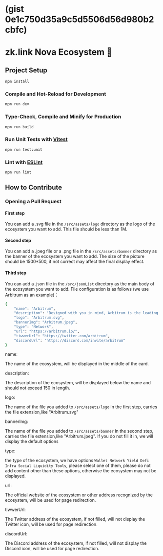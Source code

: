 # (gist 0e1c750d35a9c5d5506d56d980b2cbfc)

# zk.link Nova Ecosystem 🚀



## Project Setup

```sh
npm install
```

### Compile and Hot-Reload for Development

```sh
npm run dev
```

### Type-Check, Compile and Minify for Production

```sh
npm run build
```

### Run Unit Tests with [Vitest](https://vitest.dev/)

```sh
npm run test:unit
```

### Lint with [ESLint](https://eslint.org/)

```sh
npm run lint
```

## How to Contribute

### Opening a Pull Request

#### First step

You can add a .svg file in the `/src/assets/logo`  directory as the logo of the ecosystem you want to add. This file should be less than 1M.

#### Second step

You can add a .jpeg file or a .png file in the `/src/assets/banner`  directory as the banner of the ecosystem you want to add. The size of the picture should be 1500*500, if not correct may affect the final display effect.

#### Third step

You can add a .json file in the `/src/jsonList`  directory as the main body of the ecosystem you want to add. File configuration is as follows (we use Arbitrum as an example)：

```bash
{
    "name": "Arbitrum",
    "description": "Designed with you in mind, Arbitrum is the leading Layer 2 technology that empowers you to explore and build in the largest Layer 1 ecosystem, Ethereum.",
    "logo": "Arbitrum.svg",
    "bannerImg": "Arbitrum.jpeg",
    "type": "Network",
    "url": "https://arbitrum.io/",
    "tiwwerUrl": "https://twitter.com/arbitrum",
    "discordUrl": "https://discord.com/invite/arbitrum"
}
```

name: 

The name of the ecosystem, will be displayed in the middle of the card.

description:

The description of the ecosystem, will be displayed below the name and should not exceed 150 in length.

logo: 

The name of the file you added to `/src/assets/logo` in the first step, carries the file extension,like "Arbitrum.svg"

bannerImg:

The name of the file you added to `/src/assets/banner` in the second step, carries the file extension,like "Arbitrum.jpeg". If you do not fill it in, we will display the default options

type:

the type of the ecosystem, we have options `Wallet Network Yield Defi Infra Social Liquidity Tools`, please select one of them, please do not add content other than these options, otherwise the ecosystem may not be displayed.

url:

The official website of the ecosystem or other address recognized by the ecosystem, will be used for page redirection.

tiwwerUrl:

The Twitter address of the ecosystem, if not filled, will not display the Twitter icon, will be used for page redirection.

discordUrl:


The Discord address of the ecosystem, if not filled, will not display the Discord icon, will be used for page redirection.